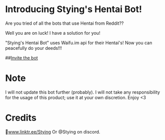 # Introducing Stying's Hentai Bot!

Are you tried of all the bots that use Hentai from Reddit??

Well you are on luck! 
I have a solution for you!

"Stying's Hentai Bot" uses Waifu.im api for their Hentai's!
Now you can peacefully do your deeds!!!

##[Invite the bot](https://discord.com/oauth2/authorize?client_id=1229836097702596679&permissions=277025441856&scope=bot)


# Note

I will not update this bot further (probably). 
I will not take any responsibility for the usage of this product; use it at your own discretion.
Enjoy <3

# Credits 

🌲www.linktr.ee/Stying
Or @Stying on discord.

